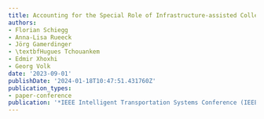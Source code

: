 ```yaml
---
title: Accounting for the Special Role of Infrastructure-assisted Collective Perception
authors:
- Florian Schiegg
- Anna-Lisa Rueeck
- Jörg Gamerdinger
- \textbfHugues Tchouankem
- Edmir Xhoxhi
- Georg Volk
date: '2023-09-01'
publishDate: '2024-01-18T10:47:51.431760Z'
publication_types:
- paper-conference
publication: '*IEEE Intelligent Transportation Systems Conference (IEEE ITSC 2023)*'
---
```

